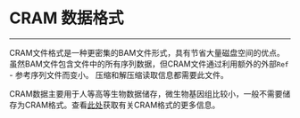 # CRAM 数据格式



---

CRAM文件格式是一种更密集的BAM文件形式，具有节省大量磁盘空间的优点。 虽然BAM文件包含文件中的所有序列数据，但CRAM文件通过利用额外的外部`Ref` - 参考序列文件而变小。 压缩和解压缩读取信息都需要此文件。

CRAM数据主要用于人等高等生物数据储存，微生物基因组比较小，一般不需要储存为CRAM格式。查看[此处](https://genome.ucsc.edu/goldenPath/help/cram.html)获取有关CRAM格式的更多信息。
